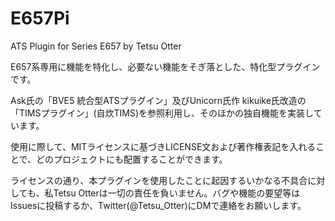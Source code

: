 E657Pi
======

ATS Plugin for Series E657 by Tetsu Otter

E657系専用に機能を特化し、必要ない機能をそぎ落とした、特化型プラグインです。

Ask氏の「BVE5 統合型ATSプラグイン」及びUnicorn氏作
kikuike氏改造の「TIMSプラグイン」(自炊TIMS)を参照利用し、そのほかの独自機能を実装しています。

使用に際して、MITライセンスに基づきLICENSE文および著作権表記を入れることで、どのプロジェクトにも配置することができます。

ライセンスの通り、本プラグインを使用したことに起因するいかなる不具合に対しても、私Tetsu
Otterは一切の責任を負いません。バグや機能の要望等はIssuesに投稿するか、Twitter(\@Tetsu_Otter)にDMで連絡をお願いします。
